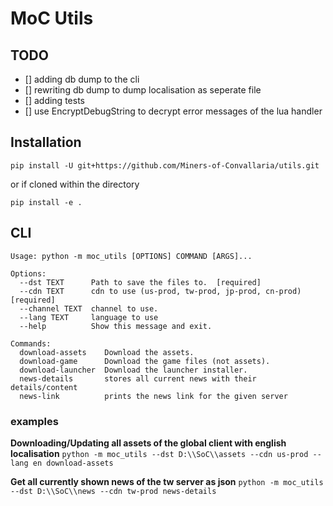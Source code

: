 # MoC Utils

## TODO

- [] adding db dump to the cli
- [] rewriting db dump to dump localisation as seperate file
- [] adding tests
- [] use EncryptDebugString to decrypt error messages of the lua handler


## Installation

```shell
pip install -U git+https://github.com/Miners-of-Convallaria/utils.git
```

or if cloned within the directory

```shell
pip install -e .
```


## CLI

```shell
Usage: python -m moc_utils [OPTIONS] COMMAND [ARGS]...

Options:
  --dst TEXT      Path to save the files to.  [required]
  --cdn TEXT      cdn to use (us-prod, tw-prod, jp-prod, cn-prod)  [required]
  --channel TEXT  channel to use.
  --lang TEXT     language to use
  --help          Show this message and exit.

Commands:
  download-assets    Download the assets.
  download-game      Download the game files (not assets).
  download-launcher  Download the launcher installer.
  news-details       stores all current news with their details/content
  news-link          prints the news link for the given server
```

### examples

**Downloading/Updating all assets of the global client with english localisation**
``python -m moc_utils --dst D:\\SoC\\assets --cdn us-prod --lang en download-assets``

**Get all currently shown news of the tw server as json**
``python -m moc_utils --dst D:\\SoC\\news --cdn tw-prod news-details``
